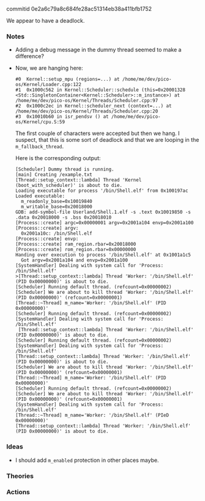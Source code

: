 commitid 0e2a6c79a8c684fe28ac51314eb38a411bfb1752

We appear to have a deadlock.

### Notes

-   Adding a debug message in the dummy thread seemed to make a difference?

-   Now, we are hanging here:

    ```none
    #0  Kernel::setup_mpu (regions=...) at /home/me/dev/pico-os/Kernel/Loader.cpp:122
    #1  0x1000c562 in Kernel::Scheduler::schedule (this=0x20001328 <Std::SingletonContainer<Kernel::Scheduler>::m_instance>) at /home/me/dev/pico-os/Kernel/Threads/Scheduler.cpp:97
    #2  0x1000c2ec in Kernel::scheduler_next (context=...) at /home/me/dev/pico-os/Kernel/Threads/Scheduler.cpp:20
    #3  0x10010b60 in isr_pendsv () at /home/me/dev/pico-os/Kernel/cpu.S:59
    ```

    The first couple of characters were accepted but then we hang.
    I suspect, that this is some sort of deadlock and that we are looping in the `m_fallback_thread`.

    Here is the corresponding output:

    ```none
    [Scheduler] Dummy thread is running.
    [main] Creating /example.txt
    [Thread::setup_context::lambda] Thread 'Kernel (boot_with_scheduler)' is about to die.
    Loading executable for process '/bin/Shell.elf' from 0x100197ac
    Loaded executable:
      m_readonly_base=0x10019840
      m_writable_base=0x20018000
    GDB: add-symbol-file Userland/Shell.1.elf -s .text 0x10019850 -s .data 0x20018000 -s .bss 0x20018010
    [Process::create] argc=0x00000001 argv=0x2001a104 envp=0x2001a100
    [Process::create] argv:
      0x2001a10c: /bin/Shell.elf
    [Process::create] envp:
    [Process::create] ram_region.rbar=0x20018000
    [Process::create] rom_region.rbar=0x00000000
    Handing over execution to process '/bin/Shell.elf' at 0x1001a1c5
      Got argv=0x2001a104 and envp=0x2001a100
    [SystemHandler] Dealing with system call for 'Process: /bin/Shell.elf'
    >[Thread::setup_context::lambda] Thread 'Worker: '/bin/Shell.elf' (PID 0x00000000)' is about to die.
    [Scheduler] Running default thread. (refcount=0x00000002)
    [Scheduler] We are about to kill thread 'Worker: '/bin/Shell.elf' (PID 0x00000000)' (refcount=0x00000001)
    [Thread::~Thread] m_name='Worker: '/bin/Shell.elf' (PID 0x00000000)'
    [Scheduler] Running default thread. (refcount=0x00000002)
    [SystemHandler] Dealing with system call for 'Process: /bin/Shell.elf'
     [Thread::setup_context::lambda] Thread 'Worker: '/bin/Shell.elf' (PID 0x00000000)' is about to die.
    [Scheduler] Running default thread. (refcount=0x00000002)
    [SystemHandler] Dealing with system call for 'Process: /bin/Shell.elf'
    [Thread::setup_context::lambda] Thread 'Worker: '/bin/Shell.elf' (PID 0x00000000)' is about to die.
    [Scheduler] We are about to kill thread 'Worker: '/bin/Shell.elf' (PID 0x00000000)' (refcount=0x00000001)
    [Thread::~Thread] m_name='Worker: '/bin/Shell.elf' (PID 0x00000000)'
    [Scheduler] Running default thread. (refcount=0x00000002)
    [Scheduler] We are about to kill thread 'Worker: '/bin/Shell.elf' (PID 0x00000000)' (refcount=0x00000001)
    [SystemHandler] Dealing with system call for 'Process: /bin/Shell.elf'
    [Thread::~Thread] m_name='Worker: '/bin/Shell.elf' (PIeD 0x00000000)'
    [Thread::setup_context::lambda] Thread 'Worker: '/bin/Shell.elf' (PID 0x00000000)' is about to die.
    ```

### Ideas

-   I should add `m_enabled` protection in other places maybe.

### Theories

### Actions
